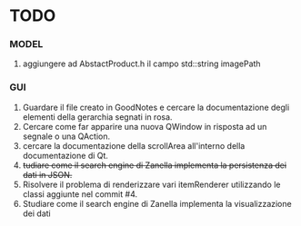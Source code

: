 # TODO

### MODEL
1. aggiungere ad AbstactProduct.h il campo std::string imagePath

### GUI 
1. Guardare il file creato in GoodNotes e cercare la documentazione degli elementi della gerarchia segnati in rosa. 
2. Cercare come far apparire una nuova QWindow in risposta ad un segnale o una QAction.
3. cercare la documentazione della scrollArea all'interno della documentazione di Qt.
4. ~~tudiare come il search engine di Zanella implementa la persistenza dei dati in JSON.~~
5. Risolvere il problema di renderizzare vari itemRenderer utilizzando le classi aggiunte nel commit #4.
6. Studiare come il search engine di Zanella implementa la visualizzazione dei dati 